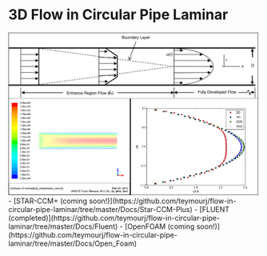 # 3D Flow in Circular Pipe Laminar
<img src="./Docs/Fluent/Images/cover_photo.png" width="500">
- [STAR-CCM+ (coming soon!)](https://github.com/teymourj/flow-in-circular-pipe-laminar/tree/master/Docs/Star-CCM-Plus)
- [FLUENT (completed)](https://github.com/teymourj/flow-in-circular-pipe-laminar/tree/master/Docs/Fluent)
- [OpenFOAM (coming soon!)](https://github.com/teymourj/flow-in-circular-pipe-laminar/tree/master/Docs/Open_Foam)
